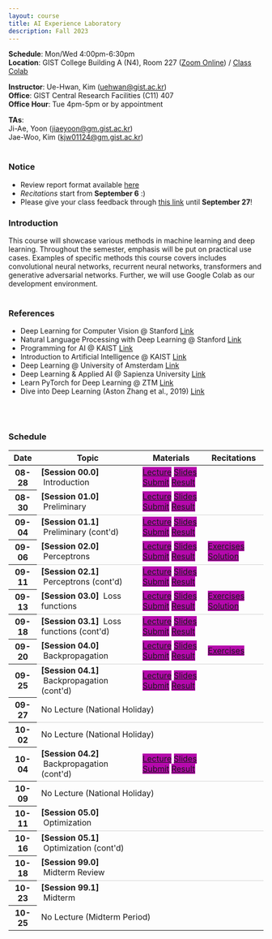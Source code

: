 ```yaml
---
layout: course
title: AI Experience Laboratory
description: Fall 2023
---
```


**Schedule**: Mon/Wed 4:00pm-6:30pm<br/>
**Location**: GIST College Building A (N4), Room 227 ([Zoom Online](https://us06web.zoom.us/j/87925937140?pwd=Qm1XTmU4MENybXVEeWJ5eVh2Z0dKdz09)) / [Class Colab](https://colab.research.google.com/drive/1O_T4HQpGv2-UCYz4JiTD27FqluxMmOZA?usp=sharing)<br/>


**Instructor**: Ue-Hwan, Kim (uehwan@gist.ac.kr)<br/>
**Office**: GIST Central Research Facilities (C11) 407<br/>
**Office Hour**: Tue 4pm-5pm or by appointment

**TAs**:<br/>
Ji-Ae, Yoon (jiaeyoon@gm.gist.ac.kr) <br/>
Jae-Woo, Kim (kjw01124@gm.gist.ac.kr) <br/>
<br/>

### Notice
* Review report format available [here](https://docs.google.com/document/d/1iyHUFjtQCoM6bj0vhg6PyvUN8eVsiZBmKXKEiK5E26E/edit?usp=sharing)
* *Recitations* start from **September 6** :)
* Please give your class feedback through [this link](https://forms.gle/QVLV2wPdyXGmvNZ47) until **September 27**!

### Introduction
This course will showcase various methods in machine learning and deep learning. Throughout the semester, emphasis will be put on practical use cases. Examples of specific methods this course covers includes convolutional neural networks, recurrent neural networks, transformers and generative adversarial networks. Further, we will use Google Colab as our development environment.
<br/>
<br/>

### References
* Deep Learning for Computer Vision @ Stanford [Link](http://cs231n.stanford.edu/)
* Natural Language Processing with Deep Learning @ Stanford [Link](https://web.stanford.edu/class/cs224n/)
* Programming for AI @ KAIST [Link](https://mp2893.com/course.html)
* Introduction to Artificial Intelligence @ KAIST [Link](https://docs.google.com/document/d/1RGH5LqLvPuVt0mMciJWOg6iwQU00YcCTi8ER2JAZgmk/edit)
* Deep Learning @ University of Amsterdam [Link](https://uvadlc.github.io/)
* Deep Learning & Applied AI @ Sapienza University [Link](https://erodola.github.io/DLAI-s2-2022/)
* Learn PyTorch for Deep Learning @ ZTM [Link](https://github.com/mrdbourke/pytorch-deep-learning)
* Dive into Deep Learning (Aston Zhang et al., 2019) [Link](https://d2l.ai/)
<br/>
<br/>

### Schedule
<div class="table-responsive">
<table class="table table-hover table-sm text-center">
  <thead>
    <tr>
      <th class="col-sm-1" scope="col">Date</th>
      <th class="col-sm-4" scope="col">Topic</th>
      <th class="col-sm-3" scope="col">Materials</th>
      <th class="col-sm-2" scope="col">Recitations</th>
    </tr>
  </thead>
  <tbody>
    <tr>
      <th scope="row">08-28</th>
      <td class="text-left"><b>[Session 00.0]</b> &nbsp;Introduction</td>
      <td>
        <a href="https://youtu.be/qR2q4jwN-Rs" target="_blank" class="badge badge-pill" style="background-color:#B509AC;">Lecture</a>
        <a href="https://docs.google.com/presentation/d/1Rqgy6Gc--kJjimmnf_W5UISFkl5qR20v-7fZMrF3RG4/edit?usp=sharing" target="_blank" class="badge badge-pill" style="background-color:#B509AC;">Slides</a>
        <a href="https://forms.gle/fqDqLDriX9yEfi1h6" target="_blank" class="badge badge-pill" style="background-color:#B509AC;">Submit</a>
        <a href="https://docs.google.com/spreadsheets/d/1ERaL4IWbcbHnWqexvDvbG9W0uBLMKHt1ub6q3n4eRT8/edit?usp=sharing" target="_blank" class="badge badge-pill" style="background-color:#B509AC;">Result</a>
      </td>
      <td></td>
    </tr>
    <tr style="border-bottom: 1.5px solid lightgrey;">
      <th scope="row">08-30</th>
      <td class="text-left"><b>[Session 01.0]</b> &nbsp;Preliminary</td>
      <td>
        <a href="https://drive.google.com/file/d/11xa-72fRJqgc4YKwdErVbBGiTWgsMGX1/view?usp=sharing" target="_blank" class="badge badge-pill" style="background-color:#B509AC;">Lecture</a>
        <a href="https://docs.google.com/presentation/d/1MO4dvhBOHOfsBw7Yl3L_05sUALzTfU7baD4AvStQ_tQ/edit?usp=sharing" target="_blank" class="badge badge-pill" style="background-color:#B509AC;">Slides</a>
        <a href="https://forms.gle/q26uR2X8DfJy5pVq5" target="_blank" class="badge badge-pill" style="background-color:#B509AC;">Submit</a>
        <a href="https://docs.google.com/spreadsheets/d/1dlHh30igcx-vrsHscMhz-XWgRWGozj8HRl3SR98hua4/edit?usp=sharing" target="_blank" class="badge badge-pill" style="background-color:#B509AC;">Result</a>
      </td>
      <td></td>
    </tr>
    <tr>
      <th scope="row">09-04</th>
      <td class="text-left"><b>[Session 01.1]</b> &nbsp;Preliminary (cont'd)</td>
      <td>
        <a href="https://drive.google.com/file/d/1dvseRqqGWX2OB-fJpSq_02GV-FeHuKRk/view?usp=sharing" target="_blank" class="badge badge-pill" style="background-color:#B509AC;">Lecture</a>
        <a href="https://docs.google.com/presentation/d/1MO4dvhBOHOfsBw7Yl3L_05sUALzTfU7baD4AvStQ_tQ/edit?usp=sharing" target="_blank" class="badge badge-pill" style="background-color:#B509AC;">Slides</a>
        <a href="https://forms.gle/2qR8VtAQaQEFUbV97" target="_blank" class="badge badge-pill" style="background-color:#B509AC;">Submit</a>
        <a href="https://docs.google.com/spreadsheets/d/1Fkx1GONnv96XqRniao2y4qHo74KUP3XUiAudsk5LrgE/edit?usp=sharing" target="_blank" class="badge badge-pill" style="background-color:#B509AC;">Result</a>
      </td>
      <td></td>
    </tr>
    <tr style="border-bottom: 1.5px solid lightgrey;">
      <th scope="row">09-06</th>
      <td class="text-left"><b>[Session 02.0]</b> &nbsp;Perceptrons</td>
      <td>
        <a href="https://colab.research.google.com/drive/1HJShFKJd3AvPFDfysvMZFqqPijOxEA6s?usp=sharing" target="_blank" class="badge badge-pill" style="background-color:#B509AC;">Lecture</a>
        <a href="https://docs.google.com/presentation/d/12fvxbsmoRLGDkiP0JzHuabd2GPgJMZwEONq8obJLF_U/edit?usp=sharing" target="_blank" class="badge badge-pill" style="background-color:#B509AC;">Slides</a>
        <a href="https://forms.gle/tK2odweZZCKoKmxd6" target="_blank" class="badge badge-pill" style="background-color:#B509AC;">Submit</a>
        <a href="https://docs.google.com/spreadsheets/d/1Wn6S38Ec-lYblhG6UAx7-cdEoyjWNJYxZqNVp6fclMM/edit?usp=sharing" target="_blank" class="badge badge-pill" style="background-color:#B509AC;">Result</a>
      </td>
      <td>
        <a href="https://colab.research.google.com/drive/11QTYpsUovdqSJgwLIs50Xj5Ho7G9eia1?usp=sharing" target="_blank" class="badge badge-pill" style="background-color:#B509AC;">Exercises</a>
        <a href="https://colab.research.google.com/drive/168DeDqEqYvMp8o7IhNoiamqbGnm6_SzH?usp=sharing" target="_blank" class="badge badge-pill" style="background-color:#B509AC;">Solution</a>
      </td>
    </tr>
    <tr>
      <th scope="row">09-11</th>
      <td class="text-left"><b>[Session 02.1]</b> &nbsp;Perceptrons (cont'd)</td>
      <td>
        <a href="https://colab.research.google.com/drive/1lS-ERfqrf5SFJbUGolfbaD4d0m7wi4gG?usp=sharing" target="_blank" class="badge badge-pill" style="background-color:#B509AC;">Lecture</a>
        <a href="https://docs.google.com/presentation/d/12fvxbsmoRLGDkiP0JzHuabd2GPgJMZwEONq8obJLF_U/edit?usp=sharing" target="_blank" class="badge badge-pill" style="background-color:#B509AC;">Slides</a>
        <a href="https://forms.gle/9QWGaUjFq58WBAYw5" target="_blank" class="badge badge-pill" style="background-color:#B509AC;">Submit</a>
        <a href="https://docs.google.com/spreadsheets/d/1GBqG0Gy9CQ3zoJsvzjHH5PzLKCvSgGk8nFc6qsfVrCU/edit?usp=sharing" target="_blank" class="badge badge-pill" style="background-color:#B509AC;">Result</a>
      </td>
      <td></td>
    </tr>
    <tr style="border-bottom: 1.5px solid lightgrey;">
      <th scope="row">09-13</th>
      <td class="text-left"><b>[Session 03.0]</b> &nbsp;Loss functions</td>
      <td>
        <a href="https://colab.research.google.com/drive/1ThuWyO7TZmRl4wD_TJY_Dnem3xLnNgpw?usp=sharing" target="_blank" class="badge badge-pill" style="background-color:#B509AC;">Lecture</a>
        <a href="https://docs.google.com/presentation/d/1xLUu3kGdvxGTZBd51gaOsqBJSFsE8dfC3e3KCKdkYMo/edit?usp=sharing" target="_blank" class="badge badge-pill" style="background-color:#B509AC;">Slides</a>
        <a href="https://forms.gle/Ma75f5sMGwLpj93x8" target="_blank" class="badge badge-pill" style="background-color:#B509AC;">Submit</a>
        <a href="https://docs.google.com/spreadsheets/d/1PzH0X6Bx4BOztYvRPIFjsZlG4j9IV2oU7dM191BdclA/edit?usp=sharing" target="_blank" class="badge badge-pill" style="background-color:#B509AC;">Result</a>
      </td>
      <td>
        <a href="https://colab.research.google.com/drive/11U8ZZL_LGKQtprGGAqFHn6ptoLpJVwo0?usp=sharing" target="_blank" class="badge badge-pill" style="background-color:#B509AC;">Exercises</a>
        <a href="https://colab.research.google.com/drive/1OkBCRgn--iL3Luk1y8tTk5huiothhZfc?usp=sharing" target="_blank" class="badge badge-pill" style="background-color:#B509AC;">Solution</a>
      </td>
    </tr>
    <tr>
      <th scope="row">09-18</th>
      <td class="text-left"><b>[Session 03.1]</b> &nbsp;Loss functions (cont'd)</td>
      <td>
        <a href="https://colab.research.google.com/drive/1pN1HXWxU8vVtMqVBk31R3Gb5wDlboh2t?usp=sharing" target="_blank" class="badge badge-pill" style="background-color:#B509AC;">Lecture</a>
        <a href="https://docs.google.com/presentation/d/1xLUu3kGdvxGTZBd51gaOsqBJSFsE8dfC3e3KCKdkYMo/edit?usp=sharing" target="_blank" class="badge badge-pill" style="background-color:#B509AC;">Slides</a>
        <a href="https://forms.gle/QQRxLa92muLEqt1i7" target="_blank" class="badge badge-pill" style="background-color:#B509AC;">Submit</a>
        <a href="https://docs.google.com/spreadsheets/d/1LV6r4ePZzUAie4uBWWMiYCqoEebAZKvxRqbHFBDWzp4/edit?usp=sharing" target="_blank" class="badge badge-pill" style="background-color:#B509AC;">Result</a>
      </td>
      <td></td>
    </tr>
    <tr style="border-bottom: 1.5px solid lightgrey;">
      <th scope="row">09-20</th>
      <td class="text-left"><b>[Session 04.0]</b> &nbsp;Backpropagation</td>
      <td>
        <a href="https://colab.research.google.com/drive/1O-abi_Y3x42n3kgZaGVnlhcVPuL9wQYv?usp=sharing" target="_blank" class="badge badge-pill" style="background-color:#B509AC;">Lecture</a>
        <a href="https://docs.google.com/presentation/d/1bmpGS7Q6nd-DQinUH2N31J8KVd-4s8mDk5aSBnVBmLU/edit?usp=sharing" target="_blank" class="badge badge-pill" style="background-color:#B509AC;">Slides</a>
        <a href="https://forms.gle/NRFSZjgACGyL1iF77" target="_blank" class="badge badge-pill" style="background-color:#B509AC;">Submit</a>
        <a href="https://docs.google.com/spreadsheets/d/1h2t6d6EdTWDzJH0wto0s9xGmj9kiQ4AakqriFoovz00/edit?usp=sharing" target="_blank" class="badge badge-pill" style="background-color:#B509AC;">Result</a>
      </td>
      <td>
        <a href="https://colab.research.google.com/drive/1-1nnBfSplxgUZx904l9vwQ7VIThYfTzy?usp=sharing" target="_blank" class="badge badge-pill" style="background-color:#B509AC;">Exercises</a>
        <a href="https://colab.research.google.com/drive/1UqCoNw2_JL50U0t5ZeF5oY6PBJbQHVvB?usp=sharing" target="_blank" class="badge badge-pill" style="background-color:#B509AC;"></a>
      </td>
    </tr>
    <tr>
      <th scope="row">09-25</th>
      <td class="text-left"><b>[Session 04.1]</b> &nbsp;Backpropagation (cont'd)</td>
      <td>
        <a href="https://colab.research.google.com/drive/1X3czzJ83BgDolNvUpbBGNTBSiv8RrB51?usp=sharing" target="_blank" class="badge badge-pill" style="background-color:#B509AC;">Lecture</a>
        <a href="https://docs.google.com/presentation/d/1bmpGS7Q6nd-DQinUH2N31J8KVd-4s8mDk5aSBnVBmLU/edit?usp=sharing" target="_blank" class="badge badge-pill" style="background-color:#B509AC;">Slides</a>
        <a href="https://forms.gle/x7MPGYWPV9SWS3W69" target="_blank" class="badge badge-pill" style="background-color:#B509AC;">Submit</a>
        <a href="https://docs.google.com/spreadsheets/d/1_RifhOH8UrVs02bhK7cnFcytZ0iIcQJQ_eNe8kIPgUI/edit?usp=sharing" target="_blank" class="badge badge-pill" style="background-color:#B509AC;">Result</a>
      </td>
      <td></td>
    </tr>
    <tr style="border-bottom: 1.5px solid lightgrey;">
      <th scope="row">09-27</th>
      <td colspan="3">No Lecture (National Holiday)</td>
    </tr>
    <tr>
      <th scope="row">10-02</th>
      <td colspan="3">No Lecture (National Holiday)</td>
    </tr>
    <tr style="border-bottom: 1.5px solid lightgrey;">
      <th scope="row">10-04</th>
      <td class="text-left"><b>[Session 04.2]</b> &nbsp;Backpropagation (cont'd)</td>
      <td>
        <a href="https://colab.research.google.com/drive/1W5ckuB696gzqjTvy1wgJE05UznWAIYjw?usp=sharing" target="_blank" class="badge badge-pill" style="background-color:#B509AC;">Lecture</a>
        <a href="https://docs.google.com/presentation/d/1bmpGS7Q6nd-DQinUH2N31J8KVd-4s8mDk5aSBnVBmLU/edit?usp=sharing" target="_blank" class="badge badge-pill" style="background-color:#B509AC;">Slides</a>
        <a href="https://forms.gle/nEcbtQTwKES5b26i7" target="_blank" class="badge badge-pill" style="background-color:#B509AC;">Submit</a>
        <a href="https://docs.google.com/spreadsheets/d/1OScXHqbIxcVh8KOpgWLDshXooFiPX0mkZmSnemklORQ/edit?usp=sharing" target="_blank" class="badge badge-pill" style="background-color:#B509AC;">Result</a>
      </td>
      <td></td>
    </tr>
    <tr>
      <th scope="row">10-09</th>
      <td colspan="3">No Lecture (National Holiday)</td>
    </tr>
    <tr style="border-bottom: 1.5px solid lightgrey;">
      <th scope="row">10-11</th>
      <td class="text-left"><b>[Session 05.0]</b> &nbsp;Optimization</td>
      <td>
        <!--a href="" target="_blank" class="badge badge-pill" style="background-color:#B509AC;">Lecture</a>
        <a href="" target="_blank" class="badge badge-pill" style="background-color:#B509AC;">Slides</a>
        <a href="" target="_blank" class="badge badge-pill" style="background-color:#B509AC;">Submit</a>
        <a href="" target="_blank" class="badge badge-pill" style="background-color:#B509AC;">Result</a-->
      </td>
      <td></td>
    </tr>
    <tr>
      <th scope="row">10-16</th>
      <td class="text-left"><b>[Session 05.1]</b> &nbsp;Optimization (cont'd)</td>
      <td>
        <!--a href="" target="_blank" class="badge badge-pill" style="background-color:#B509AC;">Lecture</a>
        <a href="" target="_blank" class="badge badge-pill" style="background-color:#B509AC;">Slides</a>
        <a href="" target="_blank" class="badge badge-pill" style="background-color:#B509AC;">Submit</a>
        <a href="" target="_blank" class="badge badge-pill" style="background-color:#B509AC;">Result</a-->
      </td>
      <td></td>
    </tr>
    <tr style="border-bottom: 1.5px solid lightgrey;">
      <th scope="row">10-18</th>
      <td class="text-left"><b>[Session 99.0]</b> &nbsp;Midterm Review</td>
      <td>
        <!--a href="" target="_blank" class="badge badge-pill" style="background-color:#B509AC;">Lecture</a>
        <a href="" target="_blank" class="badge badge-pill" style="background-color:#B509AC;">Slides</a>
        <a href="" target="_blank" class="badge badge-pill" style="background-color:#B509AC;">Submit</a>
        <a href="" target="_blank" class="badge badge-pill" style="background-color:#B509AC;">Result</a-->
      </td>
      <td></td>
    </tr>
    <tr>
      <th scope="row">10-23</th>
      <td class="text-left"><b>[Session 99.1]</b> &nbsp;Midterm</td>
      <td>
        <!--a href="" target="_blank" class="badge badge-pill" style="background-color:#B509AC;">Problem</a>
        <a href="" target="_blank" class="badge badge-pill" style="background-color:#B509AC;">Solution</a>
        <a href="" target="_blank" class="badge badge-pill" style="background-color:#B509AC;">Result</a>
        <a href="" target="_blank" class="badge badge-pill" style="background-color:#B509AC;">Claim</a-->
      </td>
      <td></td>
    </tr>
    <tr>
      <th scope="row">10-25</th>
      <td colspan="3">No Lecture (Midterm Period)</td>
    </tr>
  </tbody>
</table>
</div>